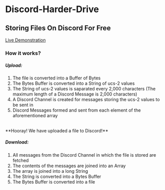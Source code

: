 # Discord-Harder-Drive

## Storing Files On Discord For Free

[Live Demonstration](https://www.youtube.com/watch?v=5LNyzSN2rwA)

### How it works?

##### Upload:

1. The file is converted into a Buffer of Bytes
2. The Bytes Buffer is converted into a String of ucs-2 values
3. The String of ucs-2 values is saparated every 2,000 characters
(The maximum length of a Discord Message is 2,000 characters)
4. A Discord Channel is created for messages storing the ucs-2 values to be sent in
5. Discord Messages formed and sent from each element of the aforementioned array

<br>
**Hooray! We have uploaded a file to Discord!**

##### Download:

1. All messages from the Discord Channel in which the file is stored are fetched
2. The contents of the messages are joined into an Array
3. The array is joined into a long String
4. The String is converted into a Bytes Buffer
5. The Bytes Buffer is converted into a file

